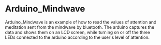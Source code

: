 # Arduino_Mindwave

Arduino_Mindwave is an example of how to read the values of attention and meditation sent from the mindwave by bluetooth.
The arduino captures the data and shows them on an LCD screen, while turning on or off the three LEDs connected to the arduino according to the user's level of attention.

